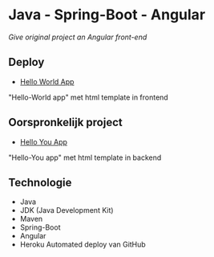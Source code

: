 # Java - Spring-Boot - Angular
*Give original project an Angular front-end* 

## Deploy

- [Hello World App](https://hello-world-springboot-angular-4c27e1e21141.herokuapp.com)

"Hello-World app" met html template in frontend

## Oorspronkelijk project

- [Hello You App](https://hello-you-springboot-2908d926200a.herokuapp.com)
  
"Hello-You app" met html template in backend

## Technologie

- Java
- JDK (Java Development Kit)
- Maven
- Spring-Boot
- Angular
- Heroku Automated deploy van GitHub
